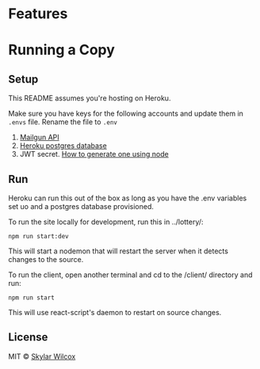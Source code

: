 # Features

# Running a Copy

## Setup

This README assumes you're hosting on Heroku.

Make sure you have keys for the following accounts and update them in `.envs` file. Rename the file to `.env`

1. [Mailgun API](https://signup.mailgun.com/new/signup)
2. [Heroku postgres database](https://www.heroku.com/postgres)
3. JWT secret. [How to generate one using node](https://github.com/dwyl/learn-json-web-tokens#how-to-generate-secret-key)

## Run

Heroku can run this out of the box as long as you have the .env variables set uo and a postgres database provisioned.

To run the site locally for development, run this in ../lottery/:

```
npm run start:dev
```

This will start a nodemon that will restart the server when it detects changes to the source.

To run the client, open another terminal and cd to the /client/ directory and run:

```
npm run start
```

This will use react-script's daemon to restart on source changes.

## License

MIT © [Skylar Wilcox](http://skywox.me)
